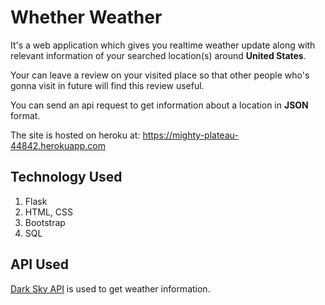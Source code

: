 # Whether Weather

It's a web application which gives you realtime weather update along with relevant information of your searched location(s) around **United States**.


Your can leave a review on your visited place so that other people who's gonna visit in future will find this review useful.


You can send an api request to get information about a location in **JSON** format. 


The site is hosted on heroku at: https://mighty-plateau-44842.herokuapp.com

## Technology Used
1. Flask
2. HTML, CSS
3. Bootstrap
4. SQL

## API Used
[Dark Sky API](https://darksky.net/dev) is used to get weather information.

